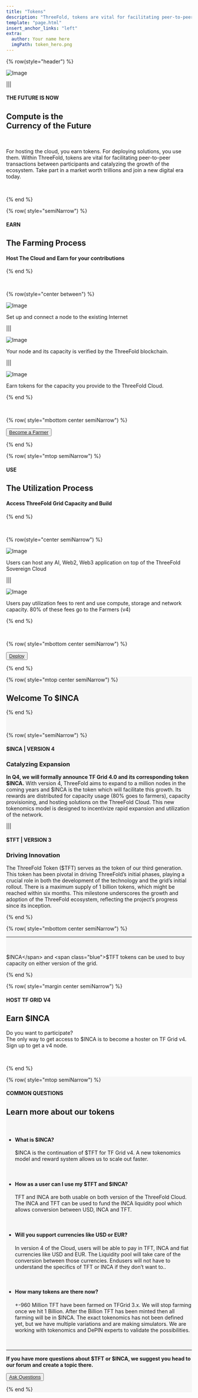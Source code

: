 ```yaml
---
title: "Tokens"
description: "ThreeFold, tokens are vital for facilitating peer-to-peer transactions between participants and catalyzing the growth of the ecosystem." # quotation marks to allow colons where used
template: "page.html"
insert_anchor_links: "left"
extra:
  author: Your name here
  imgPath: token_hero.png
---
```


<!-- section 1 (header) -->
<div class="container mx-auto">

{% row(style="header") %} 


![Image](token_hero.png#mx-auto)


|||

#### <span class="text-xl subtitle">THE FUTURE IS NOW</span>

## **Compute is the <br> Currency of the Future**

<br>

For hosting the cloud, you earn tokens. For deploying solutions, you use them. Within ThreeFold, tokens are vital for facilitating peer-to-peer transactions between participants and catalyzing the growth of the ecosystem. Take part in a market worth trillions and join a new digital era today.

<br>


<!-- <button class="blue_b">[Buy Tokens](https://manual.grid.tf/documentation/threefold_token/threefold_token.html#buy-and-sell-tft)</button> -->


{% end %}





<!-- section 2 arming Process -->

{% row( style="semiNarrow") %}

#### <span class="green_text font-semibold">EARN</span>

## **The Farming Process**

#### <span class="blue">Host The Cloud </span> and <span class="blue">Earn</span> for your contributions 

{% end %}

<br>

{% row(style="center between") %}

<div class="shadow-md rounded-md my-8">

![Image](host_node.png#mx-auto)

</div>


Set up and connect a node to the existing Internet

|||

<div class="shadow-md rounded-md my-8">

![Image](offer_capacity.png#mx-auto)

</div>

Your node and its capacity is verified by the ThreeFold blockchain.

|||

<div class="shadow-md rounded-md my-8">

![Image](earn_rewards.png#mx-auto)

</div>


Earn tokens for the capacity you provide to the ThreeFold Cloud. 

{% end %}

<br>

{% row( style="mbottom center semiNarrow") %}

<button class="green">[Become a Farmer](/host)</button> 

{% end %}





<!-- section 3 Utilization Process -->

{% row( style="mtop semiNarrow") %}

#### <span class="green_text font-semibold">USE</span>

## **The Utilization Process**

#### <span class="blue">Access  </span> ThreeFold Grid Capacity and <span class="blue">Build</span>

{% end %}

<br>

{% row(style="center semiNarrow") %}

<div class="shadow-md rounded-md my-8">

![Image](utili_1.png#mx-auto)

</div>


Users can host any AI, Web2, Web3 application on top of the ThreeFold Sovereign Cloud 

|||


<div class="shadow-md rounded-md my-8">

![Image](utili_2.png#mx-auto)

</div>

Users pay utilization fees to rent and use compute, storage and network capacity. 80% of these fees go to the Farmers (v4)


{% end %}

<br>

{% row( style="mbottom center semiNarrow") %}

<button class="green">[Deploy](/deploy)</button> 

{% end %}

</div>


<!-- section 4 two token -->

<div style="background-color:#F6F6F6">
<div class="container mx-auto">

{% row( style="mtop center semiNarrow") %}

## **Welcome To <span class="blue">$INCA</span>**

{% end %}

<br>



{% row( style="semiNarrow") %}



#### <span class="blue">$INCA | VERSION 4</span>

### **Catalyzing Expansion**

**In Q4, we will formally announce TF Grid 4.0 and its corresponding token $INCA.** 
With version 4, ThreeFold aims to expand to a million nodes in the coming years and $INCA is the token which will facilitate this growth. Its rewards are distributed for capacity usage (80% goes to farmers), capacity provisioning, and hosting solutions on the ThreeFold Cloud. This new tokenomics model is designed to incentivize rapid expansion and utilization of the network. 

|||

#### <span class="green_text">$TFT | VERSION 3</span>

### **Driving Innovation**

The ThreeFold Token ($TFT) serves as the token of our third generation. This token has been pivotal in driving ThreeFold’s initial phases, playing a crucial role in both the development of the technology and the grid’s initial rollout. There is a maximum supply of 1 billion tokens, which might be reached within six months. This milestone underscores the growth and adoption of the ThreeFold ecosystem, reflecting the project’s progress since its inception. 

{% end %}

{% row( style="mbottom center semiNarrow") %}

------------------------------------------------------

<br>

<span class="green_text">$INCA</span> and <span class="blue">$TFT</span> tokens can be used to buy capacity on either version of the grid.

{% end %}

</div>
</div>




<!-- section 5 our token -->

<div class="container mx-auto">

{% row( style="margin center semiNarrow") %}

#### <span class="green_text">HOST TF GRID V4</span>
 
## **Earn<span class="blue"> $INCA</span>**

Do you want to participate?<br> 
The only way to get access to $INCA is to become a hoster on TF Grid v4.<br>
Sign up to get a v4 node.

<br>

<div data-tf-live="01J5N8ZP43VS372RYFRZCSJ52G"></div><script src="//embed.typeform.com/next/embed.js"></script>

{% end %}

</div>



<!-- section 6 our token -->

<div style="background-color:#F6F6F6">
<div class="container mx-auto">

{% row( style="mtop semiNarrow") %}

#### <span class="green_text">COMMON QUESTIONS</span>

## **Learn more about <span class="blue">our tokens</span>**

<br>

- #### What is $INCA?
     $INCA is the continuation of $TFT for TF Grid v4. A new tokenomics model and reward system allows us to scale out faster.

<br>

- #### How as a user can I use my $TFT and $INCA?
     TFT and INCA are both usable on both version of the ThreeFold Cloud.
     The INCA and TFT can be used to fund the INCA liquidity pool which allows conversion between USD, INCA and TFT.

<br>

- #### Will you support currencies like USD or EUR?
     In version 4 of the Cloud, users will be able to pay in TFT, INCA and fiat currencies like USD and EUR. The Liquidity pool will take care of the conversion between those currencies. Endusers will not have to understand the specifics of TFT or INCA if they don’t want to..

<br>

- #### How many tokens are there now?
     +-960 Million TFT have been farmed on TFGrid 3.x. We will stop farming once we hit 1 Billion. After the Billion TFT has been minted then all farming will be in $INCA. The exact tokenomics has not been defined yet, but we have multiple variations and are making simulators. We are working with tokenomics and DePIN experts to validate the possibilities.

<br>

----------------------------

<div class="my-4 flex flex-col md:flex md:flex-row items-center justify-between">

**If you have more questions about $TFT or $INCA, we suggest you head to our forum and create a topic there.**

<button class="green">[Ask Questions](https://forum.threefold.io/)</button>

</div>


{% end %}

</div>
</div>